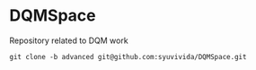 # DQMSpace
Repository related to DQM work
```
git clone -b advanced git@github.com:syuvivida/DQMSpace.git 
```

